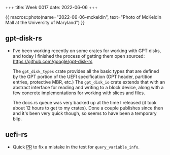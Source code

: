 +++
title: Week 0017
date: 2022-06-06
+++

{{ macros::photo(name="2022-06-06-mckeldin", text="Photo of McKeldin Mall at the University of Maryland") }}

## gpt-disk-rs

* I've been working recently on some crates for working with GPT disks,
  and today I finished the process of getting them open sourced:
  <https://github.com/google/gpt-disk-rs>
  
  The `gpt_disk_types` crate provides all the basic types that are
  defined by the GPT portion of the UEFI specification (GPT header,
  partition entries, protective MBR, etc.) The `gpt_disk_io` crate
  extends that with an abstract interface for reading and writing to a
  block device, along with a few concrete implementations for working
  with slices and files.

  The docs.rs queue was very backed up at the time I released (it took
  about 12 hours to get to my crates). Done a couple publishes since
  then and it's been very quick though, so seems to have been a
  temporary blip.

## uefi-rs

* Quick [PR](https://github.com/rust-osdev/uefi-rs/pull/442) to fix a
  mistake in the test for `query_variable_info`.
